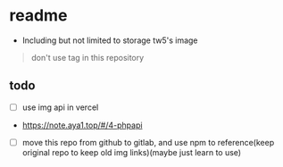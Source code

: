 # readme

* Including but not limited to storage tw5's image

> don't use tag in this repository

## todo

- [ ] use img api in vercel
* https://note.aya1.top/#/4-phpapi

- [ ] move this repo from github to gitlab, and use npm to reference(keep original repo to keep old img links)(maybe just learn to use)
